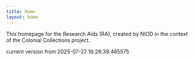 ```yaml
---
title: Home
layout: home
---
```


This homepage for the Research Aids (RA), created by NIOD in the context of the Colonial Collections project. 


current version from 2025-07-27 16:28:39.465575